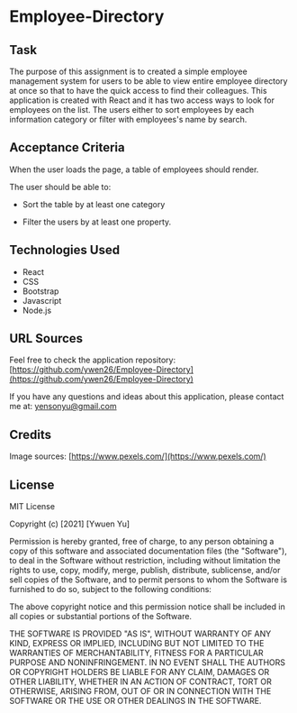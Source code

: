 # Employee-Directory

## Task

The purpose of this assignment is to created a simple employee management system for users to be able to view entire employee directory at once so that to have the quick access to find their colleagues. This application is created with React and it has two access ways to look for employees on the list. The users either to sort employees by each information category or filter with employees's name by search. 

## Acceptance Criteria

When the user loads the page, a table of employees should render. 

The user should be able to:

  * Sort the table by at least one category

  * Filter the users by at least one property.

## Technologies Used

* React
* CSS
* Bootstrap
* Javascript
* Node.js

## URL Sources

Feel free to check the application repository: [https://github.com/ywen26/Employee-Directory](https://github.com/ywen26/Employee-Directory)

If you have any questions and ideas about this application, please contact me at: <yensonyu@gmail.com>

## Credits

Image sources: [https://www.pexels.com/](https://www.pexels.com/)

## License
MIT License

Copyright (c) [2021] [Ywuen Yu]

Permission is hereby granted, free of charge, to any person obtaining a copy of this software and associated documentation files (the "Software"), to deal in the Software without restriction, including without limitation the rights to use, copy, modify, merge, publish, distribute, sublicense, and/or sell copies of the Software, and to permit persons to whom the Software is furnished to do so, subject to the following conditions:

The above copyright notice and this permission notice shall be included in all copies or substantial portions of the Software.

THE SOFTWARE IS PROVIDED "AS IS", WITHOUT WARRANTY OF ANY KIND, EXPRESS OR IMPLIED, INCLUDING BUT NOT LIMITED TO THE WARRANTIES OF MERCHANTABILITY, FITNESS FOR A PARTICULAR PURPOSE AND NONINFRINGEMENT. IN NO EVENT SHALL THE AUTHORS OR COPYRIGHT HOLDERS BE LIABLE FOR ANY CLAIM, DAMAGES OR OTHER LIABILITY, WHETHER IN AN ACTION OF CONTRACT, TORT OR OTHERWISE, ARISING FROM, OUT OF OR IN CONNECTION WITH THE SOFTWARE OR THE USE OR OTHER DEALINGS IN THE SOFTWARE.